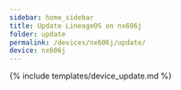 ```yaml
---
sidebar: home_sidebar
title: Update LineageOS on nx606j
folder: update
permalink: /devices/nx606j/update/
device: nx606j
---
```

{% include templates/device_update.md %}
